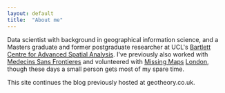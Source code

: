 ```yaml
---
layout: default
title:  "About me"
---
```


Data scientist with background in geographical information science, and a Masters graduate and former postgraduate researcher at UCL's [Bartlett Centre for Advanced Spatial Analysis](https://www.ucl.ac.uk/bartlett/casa/).  I've previously also worked with [Medecins Sans Frontieres](https://www.msf.org.uk/) and volunteered with [Missing Maps](https://www.missingmaps.org/) [London](https://www.eventbrite.co.uk/o/the-missing-maps-london-6862565027), though these days a small person gets most of my spare time.

This site continues the blog previously hosted at geotheory.co.uk.
